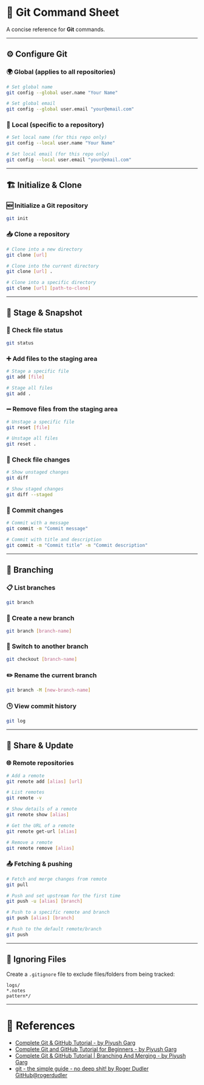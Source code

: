 # 📘 Git Command Sheet

A concise reference for **Git** commands.

---

## ⚙️ Configure Git

### 🌍 Global (applies to all repositories)
```bash
# Set global name
git config --global user.name "Your Name"

# Set global email
git config --global user.email "your@email.com"
```

### 📂 Local (specific to a repository)
```bash
# Set local name (for this repo only)
git config --local user.name "Your Name"

# Set local email (for this repo only)
git config --local user.email "your@email.com"
```

---

## 🏗️ Initialize & Clone

### 🆕 Initialize a Git repository
```bash
git init
```

### 📥 Clone a repository
```bash
# Clone into a new directory
git clone [url]

# Clone into the current directory
git clone [url] .

# Clone into a specific directory
git clone [url] [path-to-clone]
```

---

## 📌 Stage & Snapshot

### 🔎 Check file status
```bash
git status
```

### ➕ Add files to the staging area
```bash
# Stage a specific file
git add [file]

# Stage all files
git add .
```

### ➖ Remove files from the staging area
```bash
# Unstage a specific file
git reset [file]

# Unstage all files
git reset .
```

### 📝 Check file changes
```bash
# Show unstaged changes
git diff

# Show staged changes
git diff --staged
```

### 💾 Commit changes
```bash
# Commit with a message
git commit -m "Commit message"

# Commit with title and description
git commit -m "Commit title" -m "Commit description"
```

---

## 🌿 Branching

### 📋 List branches
```bash
git branch
```

### 🌱 Create a new branch
```bash
git branch [branch-name]
```

### 🔀 Switch to another branch
```bash
git checkout [branch-name]
```

### ✏️ Rename the current branch
```bash
git branch -M [new-branch-name]
```

### 🕒 View commit history
```bash
git log
```

---

## 🔄 Share & Update

### 🌐 Remote repositories
```bash
# Add a remote
git remote add [alias] [url]

# List remotes
git remote -v

# Show details of a remote
git remote show [alias]

# Get the URL of a remote
git remote get-url [alias]

# Remove a remote
git remote remove [alias]
```

### 📤 Fetching & pushing
```bash
# Fetch and merge changes from remote
git pull

# Push and set upstream for the first time
git push -u [alias] [branch]

# Push to a specific remote and branch
git push [alias] [branch]

# Push to the default remote/branch
git push
```

---

## 🚫 Ignoring Files

Create a `.gitignore` file to exclude files/folders from being tracked:
```
logs/
*.notes
pattern*/
```

---

# 📖 References
- [Complete Git & GitHub Tutorial - by Piyush Garg](https://www.youtube.com/watch?v=TsSjgkfAeJ0)
- [Complete Git and GitHub Tutorial for Beginners - by Piyush Garg](https://www.youtube.com/watch?v=RDxQEzXN8AU)
- [Complete Git & GitHub Tutorial | Branching And Merging - by Piyush Garg](https://www.youtube.com/watch?v=LF-rK5yPzVM)
- [git - the simple guide - no deep shit! by Roger Dudler GitHub@rogerdudler](https://rogerdudler.github.io/git-guide/)